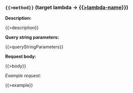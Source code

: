 ### `{{>method}}` (target lambda → [{{>lambda-name}}](#{{>lambda-name}})) <a name="{{>anchor}}"></a>

**Description:**

{{>description}}

**Query string parameters:**

{{>queryStringParameters}}

**Request body:**

{{>body}}

_Example request:_

{{>example}}